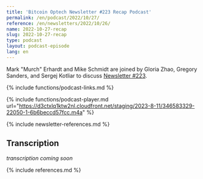 ```yaml
---
title: 'Bitcoin Optech Newsletter #223 Recap Podcast'
permalink: /en/podcast/2022/10/27/
reference: /en/newsletters/2022/10/26/
name: 2022-10-27-recap
slug: 2022-10-27-recap
type: podcast
layout: podcast-episode
lang: en
---
```

Mark "Murch" Erhardt and Mike Schmidt are joined by Gloria Zhao, Gregory
Sanders, and Sergej Kotliar to discuss [Newsletter #223]({{page.reference}}).

{% include functions/podcast-links.md %}

{% include functions/podcast-player.md url="https://d3ctxlq1ktw2nl.cloudfront.net/staging/2023-8-11/346583329-22050-1-6b6beccd57fcc.m4a" %}

{% include newsletter-references.md %}

## Transcription

_transcription coming soon_

{% include references.md %}
